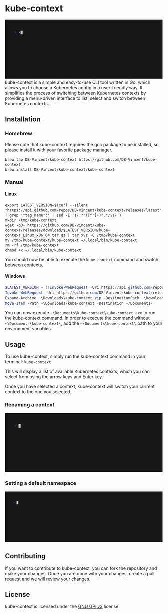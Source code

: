# kube-context
![kube-context demo](./demo/demo.gif)
kube-context is a simple and easy-to-use CLI tool written in Go, which allows you to choose a Kubernetes config in a user-friendly way. It simplifies the process of switching between Kubernetes contexts by providing a menu-driven interface to list, select and switch between Kubernetes contexts.

## Installation
### Homebrew
Please note that kube-context requires the gcc package to be installed, so please install it with your favorite package manager.

```shell
brew tap DB-Vincent/kube-context https://github.com/DB-Vincent/kube-context
brew install DB-Vincent/kube-context/kube-context
```

### Manual
#### Linux
```shell
export LATEST_VERSION=$(curl --silent "https://api.github.com/repos/DB-Vincent/kube-context/releases/latest" | grep '"tag_name":' | sed -E 's/.*"([^"]+)".*/\1/')
mkdir /tmp/kube-context
wget -qO- https://github.com/DB-Vincent/kube-context/releases/download/$LATEST_VERSION/kube-context_Linux_x86_64.tar.gz | tar xvz -C /tmp/kube-context
mv /tmp/kube-context/kube-context ~/.local/bin/kube-context
rm -rf /tmp/kube-context
chmod +x ~/.local/bin/kube-context
```

You should now be able to execute the `kube-context` command and switch between contexts.

#### Windows
```powershell
$LATEST_VERSION = ((Invoke-WebRequest -Uri https://api.github.com/repos/DB-Vincent/go-aws-mfa/releases/latest).Content | ConvertFrom-JSON).tag_name
Invoke-WebRequest -Uri https://github.com/DB-Vincent/kube-context/releases/download/$LATEST_VERSION/kube-context_Windows_x86_64.zip -OutFile ~\Downloads\kube-context.zip
Expand-Archive ~\Downloads\kube-context.zip -DestinationPath ~\Downloads\kube-context
Move-Item -Path ~\Downloads\kube-context -Destination ~/Documents/
```

You can now execute `~\Documents\kube-context\kube-context.exe` to run the kube-context command.
In order to execute the command without `~\Documents\kube-context\`, add the `~\Documents\kube-context\` path to your environment variables.

## Usage
To use kube-context, simply run the kube-context command in your terminal: `kube-context`

This will display a list of available Kubernetes contexts, which you can select from using the arrow keys and Enter key.

Once you have selected a context, kube-context will switch your current context to the one you selected.

### Renaming a context

![kube-context-rename](./demo/demo-rename.gif)

### Setting a default namespace

![kube-context-rename](./demo/demo-default-namespace.gif)

## Contributing
If you want to contribute to kube-context, you can fork the repository and make your changes. Once you are done with your changes, create a pull request and we will review your changes.

## License
kube-context is licensed under the [GNU GPLv3](https://github.com/DB-Vincent/kube-context/blob/v0.0.1/LICENSE) license.